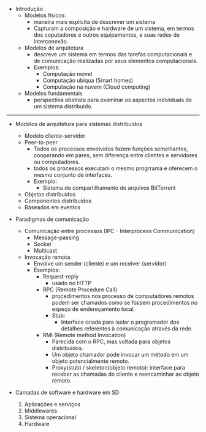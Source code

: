* Introdução
    * Modelos físicos:
        * maneira mais explícita de descrever um sistema
        * Capturam a composição e hardware de um sistema, em termos dos coputadores e outros equipamentos, e suas redes de interconexão.
    * Modelos de arquitetura
        * descreve um sistema em termos das tarefas computacionais e de comunicação realizadas por seus elementos computacionais.
        * Exemplos:
            * Computação móvel
            * Computação ubíqua (Smart homes)
            * Computação na nuvem (Cloud computing)
    * Modelos fundamentais
        * perspectiva abstrata para examinar os aspectos individuais de um sistema distribuído.
<hr/>

* Modelos de arquitetura para sistemas distribuídos
    * Modelo cliente-servidor
    * Peer-to-peer
        * Todos os processos envolvidos fazem funções semelhantes, cooperando em pares, sem diferença entre clientes e servidores ou computadores.
        * todos os processos executam o mesmo progrrama e oferecem o mesmo conjunto de interfaces.
        * Exemplo:
            * Sistema de compartilhamento de arquivos BitTorrent
    * Objetos distribuídos
    * Componentes distribuídos
    * Baseados em eventos
* Paradigmas de comunicação
    * Comunicação entre processos (IPC - Interprocess Communication)
        * Message-passing
        * Socket
        * Multicast
    * Invocação remota
        * Envolve um sender (cliente) e um receiver (servidor)
        * Exemplos:
            * Request-reply
                * usado no HTTP
            * RPC (Remote Procedure Call)
                * procedimentos nos processo de computadores remotos podem ser chamados como se fossem procedimentos no espeço de endereçamento local.
                * Stub:
                    * Interface criada para isolar o programador dos detalhes referentes à comunicação através da rede.
            * RMI (Remote method Invocation)
                * Parecida com o RPC, mas voltada para objetos distribuídos.
                * Um objeto chamador pode invocar um método em um objeto potencialmente remoto.
                * Proxy(stub) / skeleton(objeto remoto): interface para receber as chamadas do cliente e reencaminhar ao objeto remoto.

                
* Camadas de software e hardware em SD
    1. Aplicações e serviços
    2. Middlewares
    3. Sistema operacional
    4. Hardware
